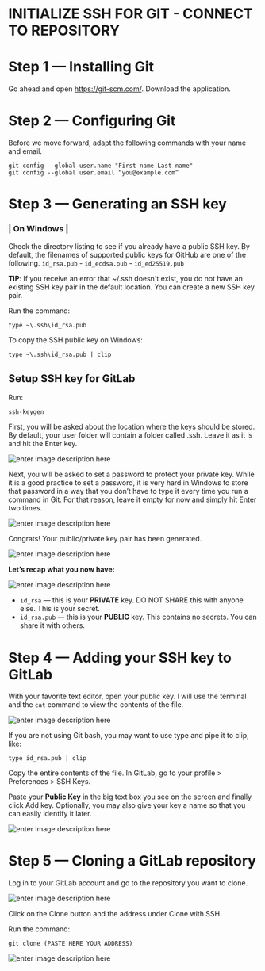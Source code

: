 # INITIALIZE SSH FOR GIT - CONNECT TO REPOSITORY

# Step 1 — Installing Git

Go ahead and open https://git-scm.com/. Download the application.


# Step 2 — Configuring Git

Before we move forward, adapt the following commands with your name and email.
```
git config --global user.name "First name Last name"
git config --global user.email “you@example.com”
```

# Step 3 — Generating an SSH key

### | On Windows |

Check the directory listing to see if you already have a public SSH key. By default, the filenames of supported public keys for GitHub are one of the following. `id_rsa.pub` - `id_ecdsa.pub` - `id_ed25519.pub`

**TiP**: If you receive an error that ~/.ssh doesn't exist, you do not have an existing SSH key pair in the default location. You can create a new SSH key pair.

Run the command:
```
type ~\.ssh\id_rsa.pub
```
To copy the SSH public key on Windows:
```
type ~\.ssh\id_rsa.pub | clip
```


## Setup SSH key for GitLab

Run:
```
ssh-keygen
```
First, you will be asked about the location where the keys should be stored. By default, your user folder will contain a folder called .ssh. Leave it as it is and hit the Enter key.

![enter image description here](https://miro.medium.com/v2/resize:fit:720/format:webp/1*TV6O372OLqtal3fxjqH3Jw.png)

Next, you will be asked to set a password to protect your private key.
While it is a good practice to set a password, it is very hard in Windows to store that password in a way that you don’t have to type it every time you run a command in Git. For that reason, leave it empty for now and simply hit Enter two times.


![enter image description here](https://miro.medium.com/v2/resize:fit:720/format:webp/1*MJbrGMyQ21ZRWMeirL7JJA.png)

Congrats! Your public/private key pair has been generated.

![enter image description here](https://miro.medium.com/v2/resize:fit:720/format:webp/1*Y25YT4UFfTftgwMItYmfLA.png)

**Let’s recap what you now have:**

![enter image description here](https://miro.medium.com/v2/resize:fit:720/format:webp/1*0_PVysIfm_oPIoYlysFcBg.png)


- `id_rsa` — this is your **PRIVATE** key. DO NOT SHARE this with anyone else. This is your secret.
- `id_rsa.pub` — this is your **PUBLIC** key. This contains no secrets. You can share it with others.


# Step 4 — Adding your SSH key to GitLab

With your favorite text editor, open your public key. I will use the terminal and the `cat` command to view the contents of the file.

![enter image description here](https://miro.medium.com/v2/resize:fit:720/format:webp/1*48SAz7lZ7eHVi5UEZCpcqQ.png)

If you are not using Git bash, you may want to use type and pipe it to clip, like:

```
type id_rsa.pub | clip
```

Copy the entire contents of the file.
In GitLab, go to your profile > Preferences >  SSH Keys.

Paste your **Public Key** in the big text box you see on the screen and finally click Add key. Optionally, you may also give your key a name so that you can easily identify it later.

![enter image description here](https://miro.medium.com/v2/resize:fit:720/format:webp/1*LEaZsv_7gTW1IQHdocXgZA.png)


# Step 5 — Cloning a GitLab repository

Log in to your GitLab account and go to the repository you want to clone.

![enter image description here](https://miro.medium.com/v2/resize:fit:720/format:webp/1*vi2YDtYbATdoEnla2x10rg.png)

Click on the Clone button and the address under Clone with SSH.

Run the command:
```
git clone (PASTE HERE YOUR ADDRESS)
```

![enter image description here](https://miro.medium.com/v2/resize:fit:720/format:webp/1*RbTv0K__g1X9PvWMRZ9_eQ.png)
